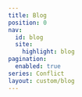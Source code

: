 ```yaml
---
title: Blog
position: 0
nav:
  id: blog
  site:
    highlight: blog
pagination:
  enabled: true
series: Conflict
layout: custom/blog
---
```


